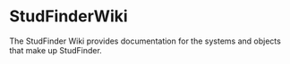 # StudFinderWiki

The StudFinder Wiki provides documentation for the systems and objects that make up StudFinder.